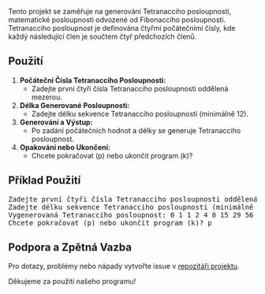 <!DOCTYPE html>
<html lang="cs">
<head>
    <meta charset="UTF-8">
    <meta name="viewport" content="width=device-width, initial-scale=1.0">
    <title>Tetranacciho Posloupnost</title>
</head>
<body>


<p>Tento projekt se zaměřuje na generování Tetranacciho posloupnosti, matematické posloupnosti odvozené od Fibonacciho posloupnosti. Tetranacciho posloupnost je definována čtyřmi počátečními čísly, kde každý následující člen je součtem čtyř předchozích členů.</p>

<h2>Použití</h2>

<ol>
    <li><strong>Počáteční Čísla Tetranacciho Posloupnosti:</strong>
        <ul>
            <li>Zadejte první čtyři čísla Tetranacciho posloupnosti oddělená mezerou.</li>
        </ul>
    </li>
    <li><strong>Délka Generované Posloupnosti:</strong>
        <ul>
            <li>Zadejte délku sekvence Tetranacciho posloupnosti (minimálně 12).</li>
        </ul>
    </li>
    <li><strong>Generování a Výstup:</strong>
        <ul>
            <li>Po zadání počátečních hodnot a délky se generuje Tetranacciho posloupnost.</li>
        </ul>
    </li>
    <li><strong>Opakování nebo Ukončení:</strong>
        <ul>
            <li>Chcete pokračovat (p) nebo ukončit program (k)?</li>
        </ul>
    </li>
</ol>

<h2>Příklad Použití</h2>

<pre>
Zadejte první čtyři čísla Tetranacciho posloupnosti oddělená mezerou: 0 1 1 2
Zadejte délku sekvence Tetranacciho posloupnosti (minimálně 12): 15
Vygenerovaná Tetranacciho posloupnost: 0 1 1 2 4 8 15 29 56 108 208 401 773 1490 2872
Chcete pokračovat (p) nebo ukončit program (k)? p
</pre>

<h2>Podpora a Zpětná Vazba</h2>

<p>Pro dotazy, problémy nebo nápady vytvořte issue v <a href="https://github.com/tvoj-uzivatelsky-jmeno/tetranacci-sequence/issues">repozitáři projektu</a>.</p>

<p>Děkujeme za použití našeho programu!</p>

</body>
</html>

